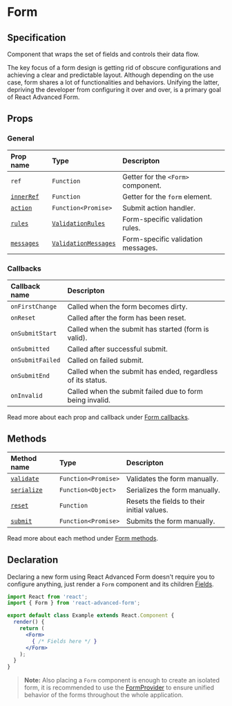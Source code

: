 # Form

## Specification

Component that wraps the set of fields and controls their data flow.

The key focus of a form design is getting rid of obscure configurations and achieving a clear and predictable layout. Although depending on the use case, form shares a lot of functionalities and behaviors. Unifying the latter, depriving the developer from configuring it over and over, is a primary goal of React Advanced Form.

## Props

### General

| Prop name | Type | Descripton |
| :--- | :--- | :--- |
| `ref` | `Function` | Getter for the `<Form>` component. |
| [`innerRef`](props/innerref.md) | `Function` | Getter for the `form` element. |
| [`action`](props/action.md) | `Function<Promise>` | Submit action handler. |
| [`rules`](props/rules.md) | [`ValidationRules`](../../validation/rules.md) | Form-specific validation rules. |
| [`messages`](props/messages.md) | [`ValidationMessages`](../../validation/messages.md) | Form-specific validation messages. |

### Callbacks

| Callback name | Descripton |
| :--- | :--- |
| `onFirstChange` | Called when the form becomes dirty. |
| `onReset` | Called after the form has been reset. |
| `onSubmitStart` | Called when the submit has started \(form is valid\). |
| `onSubmitted` | Called after successful submit. |
| `onSubmitFailed` | Called on failed submit. |
| `onSubmitEnd` | Called when the submit has ended, regardless of its status. |
| `onInvalid` | Called when the submit failed due to form being invalid. |

Read more about each prop and callback under [Form callbacks](https://redd.gitbook.io/react-advanced-form/components/form/callbacks).

## Methods

| Method name | Type | Descripton |
| :--- | :--- | :--- |
| [`validate`](methods/validate.md) | `Function<Promise>` | Validates the form manually. |
| [`serialize`](methods/serialize.md) | `Function<Object>` | Serializes the form manually. |
| [`reset`](methods/reset.md) | `Function` | Resets the fields to their initial values. |
| [`submit`](methods/submit.md) | `Function<Promise>` | Submits the form manually. |

Read more about each method under [Form methods](https://redd.gitbook.io/react-advanced-form/components/form/methods).

## Declaration

Declaring a new form using React Advanced Form doesn't require you to configure anything, just render a `Form` component and its children [Fields](https://redd.gitbook.io/react-advanced-form/getting-started/creating-fields).

```jsx
import React from 'react';
import { Form } from 'react-advanced-form';

export default class Example extends React.Component {
  render() {
    return (
      <Form>
        { /* Fields here */ }
      </Form>
    );
  }
}
```

> **Note:** Also placing a `Form` component is enough to create an isolated form, it is recommended to use the [FormProvider](../formprovider.md) to ensure unified behavior of the forms throughout the whole application.

